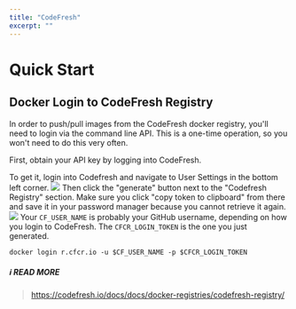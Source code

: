 ```yaml
---
title: "CodeFresh"
excerpt: ""
---
```

# Quick Start

## Docker Login to CodeFresh Registry

In order to push/pull images from the CodeFresh docker registry, you'll need to login via the command line API. This is a one-time operation, so you won't need to do this very often.

First, obtain your API key by logging into CodeFresh.

To get it, login into Codefresh and navigate to User Settings in the bottom left corner.
![](/assets/7f3a5da-Screen_Shot_2018-04-16_at_4.40.57_PM.png)
Then click the "generate" button next to the "Codefresh Registry" section. Make sure you click "copy token to clipboard" from there and save it in your password manager because you cannot retrieve it again.
![](/assets/85e5ee4-codefresh.png)
Your `CF_USER_NAME` is probably your GitHub username, depending on how you login to CodeFresh. The `CFCR_LOGIN_TOKEN` is the one you just generated.

```
docker login r.cfcr.io -u $CF_USER_NAME -p $CFCR_LOGIN_TOKEN
```

##### :information_source: READ MORE
> https://codefresh.io/docs/docs/docker-registries/codefresh-registry/
